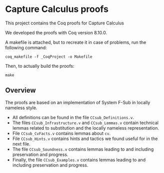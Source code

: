 # Capture Calculus proofs

This project contains the Coq proofs for Capture Calculus

We developed the proofs with Coq version 8.10.0.

A makefile is attached, but to recreate it in case of problems, run the following command:

    coq_makefile -f _CoqProject -o Makefile

Then, to actually build the proofs:

    make
    
## Overview

The proofs are based on an implementation of System F-Sub in locally nameless style.

- All definitions can be found in the file `CCsub_Definitions.v`.
- The files `CCsub_Infrastructure.v` and `CCsub_Lemmas.v` contain technical lemmas related to substitution and the locally nameless representation.
- File `CCsub_CvFacts.v` contains lemmas about `cv`.
- File `CCsub_Hints.v` contains hints and tactics we found useful for in the next file.
- The file `CCsub_Soundness.v` contains lemmas leading to and including preservation and progress.
- Finally, the file `CCsub_Examples.v` contains lemmas leading to and including preservation and progress.
